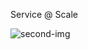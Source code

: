 

Service @ Scale




![second-img](https://user-images.githubusercontent.com/24268967/195979824-32ef5376-5b04-411a-8e67-241c87df2f75.jpg)

